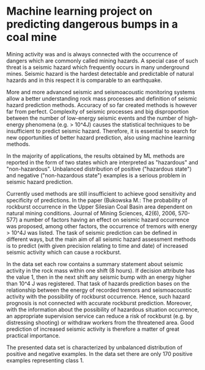 # Machine learning project on predicting dangerous bumps in a coal mine
Mining activity was and is always connected with the occurrence of dangers which are commonly called mining hazards. A special case of such threat is a seismic hazard which frequently occurs in many underground mines. Seismic hazard is the hardest detectable and predictable of natural hazards and in this respect it is comparable to an earthquake.

More and more advanced seismic and seismoacoustic monitoring systems allow a better understanding rock mass processes and definition of seismic hazard prediction methods. Accuracy of so far created methods is however far from perfect. Complexity of seismic processes and big disproportion between the number of low-energy seismic events and the number of high-energy phenomena (e.g. > 10^4J) causes the statistical techniques to be insufficient to predict seismic hazard. Therefore, it is essential to search for new opportunities of better hazard prediction, also using machine learning methods.

In the majority of applications, the results obtained by ML methods are reported in the form of two states which are interpreted as "hazardous" and "non-hazardous". Unbalanced distribution of positive ("hazardous state") and negative ("non-hazardous state") examples is a serious problem in seismic hazard prediction.

Currently used methods are still insufficient to achieve good sensitivity and specificity of predictions. In the paper (Bukowska M.: The probability of rockburst occurrence in the Upper Silesian Coal Basin area dependent on natural mining conditions. Journal of Mining Sciences, 42(6), 2006, 570-577) a number of factors having an effect on seismic hazard occurrence was proposed, among other factors, the occurrence of tremors with energy > 10^4J was listed. The task of seismic prediction can be defined in different ways, but the main aim of all seismic hazard assessment methods is to predict (with given precision relating to time and date) of increased seismic activity which can cause a rockburst.

In the data set each row contains a summary statement about seismic activity in the rock mass within one shift (8 hours). If decision attribute has the value 1, then in the next shift any seismic bump with an energy higher than 10^4 J was registered. That task of hazards prediction bases on the relationship between the energy of recorded tremors and seismoacoustic activity with the possibility of rockburst occurrence. Hence, such hazard prognosis is not connected with accurate rockburst prediction. Moreover, with the information about the possibility of hazardous situation occurrence, an appropriate supervision service can reduce a risk of rockburst (e.g. by distressing shooting) or withdraw workers from the threatened area. Good prediction of increased seismic activity is therefore a matter of great practical importance.

The presented data set is characterized by unbalanced distribution of positive and negative examples. In the data set there are only 170 positive examples representing class 1.
